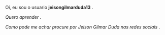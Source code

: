 Oi, eu sou o usuario **jeisongilmarduda13** . 

*Quero aprender* .

*Como pode me achar procure por Jeison Gilmar Duda nas redes sociais* .
